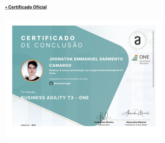 #### <a href="https://cursos.alura.com.br/user/jhonncamarg0/degree-business-agility-turma3-one-407797/certificate" target="_blank"> • Certificado Oficial </a>

##

![NPM](https://github.com/jhonncamarg0/oracle-next-education/blob/main/certificados/business-agility/business-agility.jpg)
